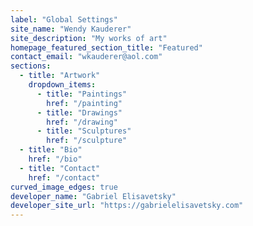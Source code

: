 ```yaml
---
label: "Global Settings"
site_name: "Wendy Kauderer"
site_description: "My works of art"
homepage_featured_section_title: "Featured"
contact_email: "wkauderer@aol.com"
sections:
  - title: "Artwork"
    dropdown_items:
      - title: "Paintings"
        href: "/painting"
      - title: "Drawings"
        href: "/drawing"
      - title: "Sculptures"
        href: "/sculpture"
  - title: "Bio"
    href: "/bio"
  - title: "Contact"
    href: "/contact"
curved_image_edges: true
developer_name: "Gabriel Elisavetsky"
developer_site_url: "https://gabrielelisavetsky.com"
---
```

